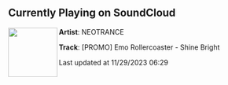 ## Currently Playing on SoundCloud

[<img align="left" width="100" src="https://i1.sndcdn.com/artworks-hIjf0IxmnDK4eyEk-zgteBA-t500x500.jpg">](https://soundcloud.com/neo_trance/promo-emo-rollercoaster-shine-bright)

**Artist**: NEOTRANCE 

**Track**: [PROMO] Emo Rollercoaster - Shine Bright

Last updated at 11/29/2023 06:29
